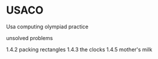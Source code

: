 USACO
=====

Usa computing olympiad practice 

unsolved problems

1.4.2 packing rectangles
1.4.3 the clocks
1.4.5 mother's milk
